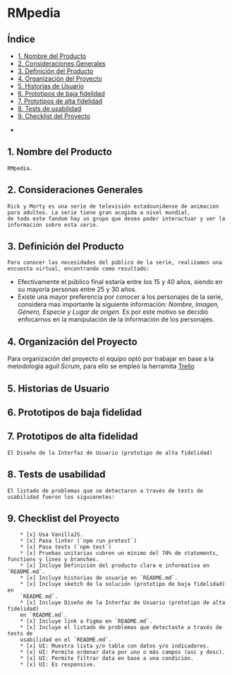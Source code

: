 # RMpedia

## Índice

- [1. Nombre del Producto](#1-nombre-del-producto)
- [2. Consideraciones Generales](#2-consideraciones-generales)
- [3. Definición del Producto](#3-definición-del-producto)
- [4. Organización del Proyecto](#4-organización-del-proyecto)
- [5. Historias de Usuario](#5-historias-de-usuario)
- [6. Prototipos de baja fidelidad](#6-prototipos-de-baja-fidelidad)
- [7. Prototipos de alta fidelidad](#7-prototipos-de-alta-fidelidad)
- [8. Tests de usabilidad](#8-tests-de-usabilidad)
- [9. Checklist del Proyecto](#9-checklist-del-proyecto)

*

## 1. Nombre del Producto
    RMpedia.

## 2. Consideraciones Generales
    Rick y Morty es una serie de televisión estadounidense de animación para adultos. La serie tiene gran acogida a nivel mundial,
    de todo este fandom hay un grupo que desea poder interactuar y ver la información sobre esta serie.

## 3. Definición del Producto
    Para conocer las necesidades del público de la serie, realizamos una encuesta virtual, encontrando como resultado:
-	Efectivamente el público final estaría entre los 15 y 40 años, siendo en su mayoría personas entre 25 y 30 años.
-	Existe una mayor preferencia por conocer a los personajes de la serie, considera mas importante la siguiente información: 
    *Nombre, Imagen, Género, Especie y Lugar de origen.* 
Es por este motivo se decidió enfocarnos en la manipulación de la información de los personajes.

## 4. Organización del Proyecto
Para organización del proyecto el equipo optó por trabajar en base a la metodologia aguil *Scrum*, 
para ello se empleó la herramita [Trello](https://trello.com/invite/b/CEPkKv4H/bfd2fc0fce23a11dc8aa3439cc99cec9/proyecto-data-lovers "Trello")

## 5. Historias de Usuario

## 6. Prototipos de baja fidelidad

## 7. Prototipos de alta fidelidad

    El Diseño de la Interfaz de Usuario (prototipo de alta fidelidad)

## 8. Tests de usabilidad

    El listado de problemas que se detectaron a través de tests de usabilidad fueron los siguienetes:

## 9. Checklist del Proyecto

        * [x] Usa VanillaJS.
        * [x] Pasa linter (`npm run pretest`)
        * [x] Pasa tests (`npm test`)
        * [x] Pruebas unitarias cubren un mínimo del 70% de statements, functions y lines y branches.
        * [x] Incluye Definición del producto clara e informativa en `README.md`.
        * [x] Incluye historias de usuario en `README.md`.
        * [x] Incluye sketch de la solución (prototipo de baja fidelidad) en
        `README.md`.
        * [x] Incluye Diseño de la Interfaz de Usuario (prototipo de alta fidelidad)
        en `README.md`.
        * [x] Incluye link a Figma en `README.md`.
        * [x] Incluye el listado de problemas que detectaste a través de tests de
        usabilidad en el `README.md`.
        * [x] UI: Muestra lista y/o tabla con datos y/o indicadores.
        * [x] UI: Permite ordenar data por uno o más campos (asc y desc).
        * [x] UI: Permite filtrar data en base a una condición.
        * [x] UI: Es responsive.
